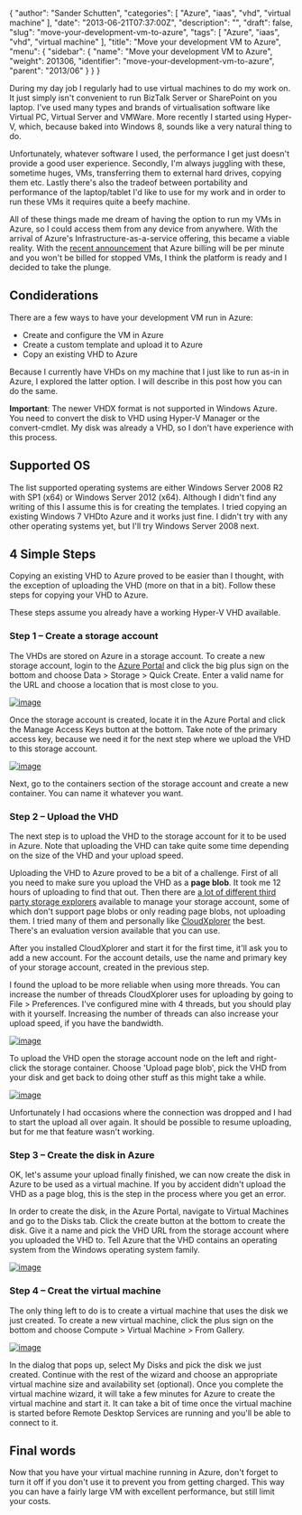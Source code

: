 {
  "author": "Sander Schutten",
  "categories": [
    "Azure",
    "iaas",
    "vhd",
    "virtual machine"
  ],
  "date": "2013-06-21T07:37:00Z",
  "description": "",
  "draft": false,
  "slug": "move-your-development-vm-to-azure",
  "tags": [
    "Azure",
    "iaas",
    "vhd",
    "virtual machine"
  ],
  "title": "Move your development VM to Azure",
  "menu": {
    "sidebar": {
      "name": "Move your development VM to Azure",
      "weight": 201306,
      "identifier": "move-your-development-vm-to-azure",
      "parent": "2013/06"
    }
  }
}


During my day job I regularly had to use virtual machines to do my work on. It just simply isn't convenient to run BizTalk Server or SharePoint on you laptop. I've used many types and brands of virtualisation software like Virtual PC, Virtual Server and VMWare. More recently I started using Hyper-V, which, because baked into Windows 8, sounds like a very natural thing to do.

Unfortunately, whatever software I used, the performance I get just doesn't provide a good user experience. Secondly, I'm always juggling with these, sometime huges, VMs, transferring them to external hard drives, copying them etc. Lastly there's also the tradeof between portability and performance of the laptop/tablet I'd like to use for my work and in order to run these VMs it requires quite a beefy machine.

All of these things made me dream of having the option to run my VMs in Azure, so I could access them from any device from anywhere. With the arrival of Azure's Infrastructure-as-a-service offering, this became a viable reality. With the [recent announcement](http://blogs.msdn.com/b/sql_shep/archive/2013/06/10/azure-billing-per-minute-and-no-compute-charge-for-a-stopped-iaas-vm.aspx) that Azure billing will be per minute and you won't be billed for stopped VMs, I think the platform is ready and I decided to take the plunge.


## Condiderations

There are a few ways to have your development VM run in Azure:

- Create and configure the VM in Azure
- Create a custom template and upload it to Azure
- Copy an existing VHD to Azure

Because I currently have VHDs on my machine that I just like to run as-in in Azure, I explored the latter option. I will describe in this post how you can do the same.

**Important**: The newer VHDX format is not supported in Windows Azure. You need to convert the disk to VHD using Hyper-V Manager or the convert-cmdlet. My disk was already a VHD, so I don't have experience with this process.


## Supported OS

The list supported operating systems are either Windows Server 2008 R2 with SP1 (x64) or Windows Server 2012 (x64). Although I didn't find any writing of this I assume this is for creating the templates. I tried copying an existing Windows 7 VHDto Azure and it works just fine. I didn't try with any other operating systems yet, but I'll try Windows Server 2008 next.


## 4 Simple Steps

Copying an existing VHD to Azure proved to be easier than I thought, with the exception of uploading the VHD (more on that in a bit). Follow these steps for copying your VHD to Azure.

These steps assume you already have a working Hyper-V VHD available.

### Step 1 – Create a storage account

The VHDs are stored on Azure in a storage account. To create a new storage account, login to the [Azure Portal](https://manage.windowsazure.com/) and click the big plus sign on the bottom and choose Data > Storage > Quick Create. Enter a valid name for the URL and choose a location that is most close to you.

[![image](images/image_thumb.png "image")](images/image.png)

Once the storage account is created, locate it in the Azure Portal and click the Manage Access Keys button at the bottom. Take note of the primary access key, because we need it for the next step where we upload the VHD to this storage account.

[![image](images/image_thumb1.png "image")](images/image1.png)

Next, go to the containers section of the storage account and create a new container. You can name it whatever you want.

### Step 2 – Upload the VHD

The next step is to upload the VHD to the storage account for it to be used in Azure. Note that uploading the VHD can take quite some time depending on the size of the VHD and your upload speed.

Uploading the VHD to Azure proved to be a bit of a challenge. First of all you need to make sure you upload the VHD as a **page blob**. It took me 12 hours of uploading to find that out. Then there are [a lot of different third party storage explorers](http://blogs.msdn.com/b/windowsazurestorage/archive/2010/04/17/windows-azure-storage-explorers.aspx) available to manage your storage account, some of which don't support page blobs or only reading page blobs, not uploading them. I tried many of them and personally like [CloudXplorer](http://clumsyleaf.com/products/cloudxplorer) the best. There's an evaluation version available that you can use.

After you installed CloudXplorer and start it for the first time, it'll ask you to add a new account. For the account details, use the name and primary key of your storage account, created in the previous step.

I found the upload to be more reliable when using more threads. You can increase the number of threads CloudXplorer uses for uploading by going to File > Preferences. I've configured mine with 4 threads, but you should play with it yourself. Increasing the number of threads can also increase your upload speed, if you have the bandwidth.

[![image](images/image_thumb2.png "image")](images/image2.png)

To upload the VHD open the storage account node on the left and right-click the storage container. Choose 'Upload page blob', pick the VHD from your disk and get back to doing other stuff as this might take a while.

[![image](images/image_thumb3.png "image")](images/image3.png)

Unfortunately I had occasions where the connection was dropped and I had to start the upload all over again. It should be possible to resume uploading, but for me that feature wasn't working.

### Step 3 – Create the disk in Azure

OK, let's assume your upload finally finished, we can now create the disk in Azure to be used as a virtual machine. If you by accident didn't upload the VHD as a page blog, this is the step in the process where you get an error.

In order to create the disk, in the Azure Portal, navigate to Virtual Machines and go to the Disks tab. Click the create button at the bottom to create the disk. Give it a name and pick the VHD URL from the storage account where you uploaded the VHD to. Tell Azure that the VHD contains an operating system from the Windows operating system family.

[![image](images/image_thumb4.png "image")](images/image4.png)

### Step 4 – Creat the virtual machine

The only thing left to do is to create a virtual machine that uses the disk we just created. To create a new virtual machine, click the plus sign on the bottom and choose Compute > Virtual Machine > From Gallery.

[![image](images/image_thumb5.png "image")](images/image5.png)

In the dialog that pops up, select My Disks and pick the disk we just created. Continue with the rest of the wizard and choose an appropriate virtual machine size and availability set (optional). Once you complete the virtual machine wizard, it will take a few minutes for Azure to create the virtual machine and start it. It can take a bit of time once the virtual machine is started before Remote Desktop Services are running and you'll be able to connect to it.


## Final words

Now that you have your virtual machine running in Azure, don't forget to turn it off if you don't use it to prevent you from getting charged. This way you can have a fairly large VM with excellent performance, but still limit your costs.

